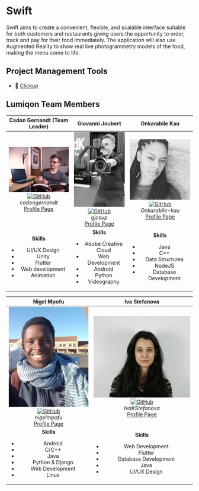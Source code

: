 # Swift

Swift aims to create a convenient, flexible, and scalable interface suitable for both customers and restaurants giving users the opportunity to order, track and pay for their food immediately. The application will also use Augmented Reality to show real live photogrammetry models of the food, making the menu come to life.

## Project Management Tools

* :open_book: [Clickup](https://app.clickup.com/2546114/v/l/s/2693763)

## Lumiqon Team Members

| **Cadon Gernandt (Team Leader)** | **Giovanni Joubert** | **Onkarabile Kau** |
| :-----: | :-----: | :-----: |
| ![Cadon Gernandt](team/cadon.jpg "Cadon Gernandt") <br/> [![GitHub](team/github.ico "Cadon's GitHub")](https://github.com/cadongernandt) <br/> *cadongernandt* <br/> [Profile Page](https://cadongernandt.github.io/) | ![Giovanni Joubert](team/giovanni.jpg "Giovanni Joubert") <br/> [![GitHub](team/github.ico  "Giovanni's GitHub")](https://github.com/gjcsup) <br/> *gjcsup*  <br/> [Profile Page](https://gjcsup.github.io/) | ![Onkarabile Kau](team/onkarabile.jpg "Onkarabile Kau") <br/> [![GitHub](team/github.ico "Onkarabile's GitHub")](https://github.com/Onkarabile-kau) <br/> *Onkarabile-kau*  <br/> [Profile Page](https://drive.google.com/file/d/1MaTExIJMVndT6beUMPT_pOK-hh_rL6m3/view?usp=sharing) |
| **Skills** <br/><ul><li>UI/UX Design</li><li>Unity</li><li>Flutter</li><li>Web development</li><li>Animation</li></ul> |  **Skills** <br/><ul><li>Adobe Creative Cloud</li><li>Web Development</li><li>Android</li><li>Python</li><li>Videography</li></ul> | **Skills** <br/><ul><li>Java</li><li>C++</li><li>Data Structures</li><li>NodeJS</li><li>Database Development</li></ul> |

| **Nigel Mpofu** | **Iva Stefanova** |
| :-----: | :-----: |
| ![Nigel Mpofu](team/nigel.jpg "Nigel Mpofu") <br/> [![GitHub](team/github.ico "Nigel's GitHub")](https://github.com/nigelmpofu) <br/> *nigelmpofu* <br/> [Profile Page](https://nigelmpofu.me) | ![Iva Stefanova](team/iva.jpg "Iva Stefanova") <br/> [![GitHub](team/github.ico "Iva's GitHub")](https://github.com/IvaKStefanova) <br/> *IvaKStefanova* <br/> [Profile Page](https://ivakstefanova.github.io/) |
| **Skills** <br/><ul><li>Android</li><li>C/C++</li><li>Java</li><li>Python & Django</li><li>Web Development</li><li>Linux</li></ul> | **Skills** <br/><ul><li>Web Development</li><li>Flutter</li><li>Database Development</li><li>Java</li><li>UI/UX Design</li></ul> |
